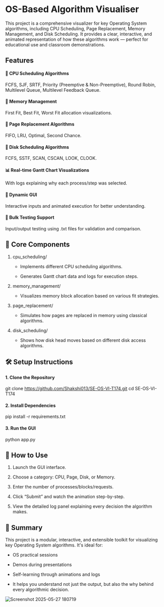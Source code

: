 # OS-Based Algorithm Visualiser
This project is a comprehensive visualizer for key Operating System algorithms, including CPU Scheduling, Page Replacement, Memory Management, and Disk Scheduling.
It provides a clear, interactive, and animated representation of how these algorithms work — perfect for educational use and classroom demonstrations.

## Features

#### 🔄 CPU Scheduling Algorithms
FCFS, SJF, SRTF, Priority (Preemptive & Non-Preemptive), Round Robin, Multilevel Queue, Multilevel Feedback Queue.

#### 💾 Memory Management
First Fit, Best Fit, Worst Fit allocation visualizations.

#### 📄 Page Replacement Algorithms
FIFO, LRU, Optimal, Second Chance.

#### 💽 Disk Scheduling Algorithms
FCFS, SSTF, SCAN, CSCAN, LOOK, CLOOK.

#### 📊 Real-time Gantt Chart Visualizations
With logs explaining why each process/step was selected.

#### 📌 Dynamic GUI
Interactive inputs and animated execution for better understanding.

#### 🧪 Bulk Testing Support
Input/output testing using .txt files for validation and comparison.

## 🔧 Core Components

  1. cpu_scheduling/  
      * Implements different CPU scheduling algorithms.
  
      * Generates Gantt chart data and logs for execution steps.
  
  2. memory_management/
      * Visualizes memory block allocation based on various fit strategies.
  
  3. page_replacement/
      * Simulates how pages are replaced in memory using classical algorithms.
  
  4. disk_scheduling/
      * Shows how disk head moves based on different disk access algorithms.

## 🛠️ Setup Instructions

#### 1. Clone the Repository
git clone https://github.com/Shakshi013/SE-OS-VI-T174.git
cd SE-OS-VI-T174

#### 2. Install Dependencies
pip install -r requirements.txt

#### 3. Run the GUI
python app.py

## 🧪 How to Use
1. Launch the GUI interface.

2. Choose a category: CPU, Page, Disk, or Memory.

3. Enter the number of processes/blocks/requests.



4. Click “Submit” and watch the animation step-by-step.

5. View the detailed log panel explaining every decision the algorithm makes.
   

## 📌 Summary

This project is a modular, interactive, and extensible toolkit for visualizing key Operating System algorithms.
It's ideal for:

* OS practical sessions

* Demos during presentations

* Self-learning through animations and logs

* It helps you understand not just the output, but also the why behind every algorithmic decision.


![Screenshot 2025-05-27 180719](https://github.com/user-attachments/assets/e98dc9a5-8f67-40ed-8d97-6c215c427e30)
